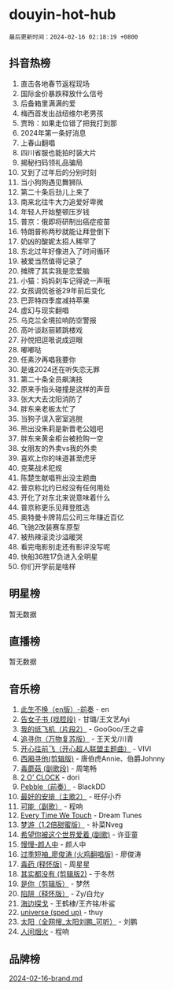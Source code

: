 # douyin-hot-hub

`最后更新时间：2024-02-16 02:18:19 +0800`

## 抖音热榜

1. 直击各地春节返程现场
1. 国际金价暴跌释放什么信号
1. 后备箱里满满的爱
1. 梅西首发出战纽维尔老男孩
1. 贾玲：如果走位错了把我打到那
1. 2024年第一条好消息
1. 上春山翻唱
1. 四川省服也能拍时装大片
1. 揭秘扫码领礼品骗局
1. 又到了过年后的分别时刻
1. 当小狗狗遇见舞狮队
1. 第二十条后劲儿上来了
1. 南来北往牛大力追爱好卑微
1. 年轻人开始整顿压岁钱
1. 普京：俄即将研制出癌症疫苗
1. 特朗普称两秒就能让拜登倒下
1. 奶凶的酸妮太招人稀罕了
1. 东北过年好像进入了时间循环
1. 被爱当然值得记录了
1. 摊牌了其实我是恋爱脑
1. 小猫：妈妈刹车记得说一声哦
1. 女孩调侃爸爸29年前后变化
1. 巴菲特四季度减持苹果
1. 虚幻与现实翻唱
1. 乌克兰全境拉响防空警报
1. 高叶谈赵丽颖跳楼戏
1. 孙悦把逗哏说成逗眼
1. 嘟嘟哒
1. 任素汐再唱我要你
1. 是谁2024还在听失恋无罪
1. 第二十条全员飙演技
1. 原来手指头碰撞是这样的声音
1. 张大大去沈阳消防了
1. 胖东来老板太忙了
1. 当狗子误入密室逃脱
1. 熊出没朱莉是新晋老公姐吧
1. 胖东来黄金柜台被抢购一空
1. 女朋友的外卖vs我的外卖
1. 喜欢上你的味道甚至虎牙
1. 克莱战术犯规
1. 陈楚生献唱熊出没主题曲
1. 普京称北约已经没有任何用处
1. 开化了对东北来说意味着什么
1. 普京称更乐见拜登胜选
1. 奥特曼卡牌背后公司三年赚近百亿
1. 飞驰2改装赛车原型
1. 被热辣滚烫沙溢暖哭
1. 看完电影别走还有影评没写呢
1. 快船36胜17负进入全明星
1. 你们开学前是啥样

## 明星榜

暂无数据

## 直播榜

暂无数据

## 音乐榜

1. [此生不换（en版）-前奏](https://sf5-hl-cdn-tos.douyinstatic.com/obj/tos-cn-ve-2774/oMDvUGwhKrKYDEqXiMYEwxZqBWIJFA92CiLAO) - en
1. [告女子书 (戏腔段)](https://sf5-hl-cdn-tos.douyinstatic.com/obj/tos-cn-ve-2774/osCCzFxWgstBDi92ZfBB4ht7gQENBmQMAl0eI6) - 甘璐/王文艺Ayi
1. [我的纸飞机（片段2）](https://sf5-hl-cdn-tos.douyinstatic.com/obj/tos-cn-ve-2774/oM2ZrKcg2CD5AeRB2gkeXOFB1IxAGJdZPazYHf) - GooGoo/王之睿
1. [追寻你（万物复苏版）](https://sf5-hl-cdn-tos.douyinstatic.com/obj/tos-cn-ve-2774/oYeAZJsbjIDit9APmBg8u6uDUQnHmoCf3gbo74) - 王天戈/川青
1. [开心往前飞（开心超人联盟主题曲）](https://sf5-hl-cdn-tos.douyinstatic.com/obj/tos-cn-ve-2774/9d8fb7c82cf1421fb93a9fe925275e0a) - VIVI
1. [西厢寻他(剪辑版)](https://sf5-hl-cdn-tos.douyinstatic.com/obj/tos-cn-ve-2774/oUsAVfAQKlRNxEv5qxvIB8o5qmIWUcXbzJKJhw) - 唐伯虎Annie、伯爵Johnny
1. [毒蘑菇 (副歌段)](https://sf6-cdn-tos.douyinstatic.com/obj/tos-cn-ve-2774/ocDEUsfdLjxnlFXtfogBCiQCEqYB7QZgZ8VViM) - 周笔畅
1. [2 O' CLOCK](https://sf3-cdn-tos.douyinstatic.com/obj/tos-cn-ve-2774/oIUBICeqlYQHTigCBOnCMlwBZJkgiBjt1oDfbg) - dori
1. [Pebble（前奏）](https://sf5-hl-cdn-tos.douyinstatic.com/obj/tos-cn-ve-2774/5e6913036e674b34b92df6abd1361f00) - BlackDD
1. [最好的安排（主歌2）](https://sf6-cdn-tos.douyinstatic.com/obj/tos-cn-ve-2774/oMMZX1DuHpMwgoDztBmZswgQnbCeeANZxBHkFY) - 旺仔小乔
1. [可能（副歌）](https://sf5-hl-cdn-tos.douyinstatic.com/obj/tos-cn-ve-2774/cde1731888894259b333569393c2fb51) - 程响
1. [Every Time We Touch](https://sf5-hl-cdn-tos.douyinstatic.com/obj/tos-cn-ve-2774/ogN6lUKQeBBfEVhIOMikG1CcJjugxk1tztZyhP) - Dream Tunes
1. [梦游（1.2倍甜蜜版）](https://sf5-hl-cdn-tos.douyinstatic.com/obj/tos-cn-ve-2774/o4gyAUm8hwufoEABmwVIiQtHsFuGzAEEWtNMzo) - 补菜Nveg
1. [希望你被这个世界爱着 (副歌)](https://sf5-hl-cdn-tos.douyinstatic.com/obj/tos-cn-ve-2774/oUHCmWQfZlE3QQBKBeD8rCFLpJzPgCpImhsxMt) - 许亚童
1. [慢慢-颜人中](https://sf5-hl-cdn-tos.douyinstatic.com/obj/tos-cn-ve-2774/ocjHNfBXdBxQNC8ZGAeoLMFTUgtBg8bkExunDC) - 颜人中
1. [过季短袖_廖俊涛 (火鸡翻唱版)](https://sf5-hl-cdn-tos.douyinstatic.com/obj/tos-cn-ve-2774/ogQVJl0tRBKxQgZji7YClFEBrVDeHpPTWfCZbQ) - 廖俊涛
1. [毒药 (释怀版)](https://sf5-hl-cdn-tos.douyinstatic.com/obj/tos-cn-ve-2774/oYILMEAzspdZBIzy4frJNB8ZHPHWAhiwowd4Ad) - 周星星
1. [其实都没有 (剪辑版2)](https://sf3-cdn-tos.douyinstatic.com/obj/tos-cn-ve-2774/oEBNQenHZtBhxYjGgUDQk0BCHTigQafgFlbQ7k) - 于冬然
1. [是你（剪辑版）](https://sf5-hl-cdn-tos.douyinstatic.com/obj/tos-cn-ve-2774/46019dae783c4c969944217fe1cfafc4) - 梦然
1. [陷阱（释怀版）](https://sf6-cdn-tos.douyinstatic.com/obj/tos-cn-ve-2774/oE8C21LeZrzKLDFfQYgMzx4GAIHageG5IzayY7) - Zy/白允y
1. [海边探戈](https://sf3-cdn-tos.douyinstatic.com/obj/tos-cn-ve-2774/os9gE0VQCGqt6VQkZDyBBYvfSDY0QFe3vVmubn) - 王鹤棣/王齐铭/朴鲨
1. [universe (sped up)](https://sf5-hl-cdn-tos.douyinstatic.com/obj/tos-cn-ve-2774/oIQnurQLDCsdYeegkM4CKuVb23MZBXtX6QB8bv) - thuy
1. [太阳（全网搜_太阳刘鹏_可听）](https://sf5-hl-cdn-tos.douyinstatic.com/obj/tos-cn-ve-2774/ogWbyIQnlBFImVbeDocRdCIYtBHlbJXgfZMvgz) - 刘鹏
1. [人间烟火](https://sf3-cdn-tos.douyinstatic.com/obj/tos-cn-ve-2774/947983139f35446684610238bba8e7a9) - 程响

## 品牌榜

[2024-02-16-brand.md](2024-02-16-brand.md)
